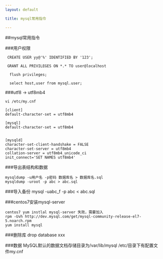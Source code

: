 ```yaml
---
layout: default

title: mysql常用指令

---
```


##mysql常用指令

###用户权限

	 CREATE USER yy@'%' IDENTIFIED BY '123';
	 
	 GRANT ALL PRIVILEGES ON *.* TO user@localhost
	 
	  flush privileges;
	  
	  select host,user from mysql.user; 
	  
	 
###utf8 -> utf8mb4 

 	vi /etc/my.cnf
	  
 	[client]
	default-character-set = utf8mb4
	
	[mysql]
	default-character-set = utf8mb4
	
	
	[mysqld]
	character-set-client-handshake = FALSE
	character-set-server = utf8mb4
	collation-server = utf8mb4_unicode_ci
	init_connect='SET NAMES utf8mb4'


###导出表结构和数据

	mysqldump -u用户名 -p密码 数据库名 > 数据库名.sql
	mysqldump -uroot -p abc > abc.sql
	
###导入备份
	mysql -uabc_f -p abc < abc.sql
	
###centos7安装mysql-server

	centos7 yum instlal mysql-server 失败，需要加入
	rpm -Uvh http://dev.mysql.com/get/mysql-community-release-el7-5.noarch.rpm
	yum install mysql


###删除库
drop database xxx

###数据
	MySQL默认的数据文档存储目录为/var/lib/mysql
	/etc/目录下有配置文件my.cnf
    


